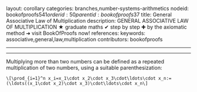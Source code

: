 layout: corollary
categories: branches,number-systems-arithmetics
nodeid: bookofproofs$541
orderid: 50
parentid: bookofproofs$37
title: General Associative Law of Multiplication
description: GENERAL ASSOCIATIVE LAW OF MULTIPLICATION &#9733; graduate maths &#10004; step by step &#10010; by the axiomatic method &#10140; visit BookOfProofs now!
references: 
keywords: associative,general,law,multiplication
contributors: bookofproofs

---


---

Multiplying more than two numbers can be defined as a repeated multiplication of two numbers, using a suitable parenthesization:

`\[\prod_{i=1}^n x_i=x_1\cdot x_2\cdot x_3\cdot\ldots\cdot x_n:=(\ldots((x_1\cdot x_2)\cdot x_3)\cdot\ldots\cdot x_n\]`

